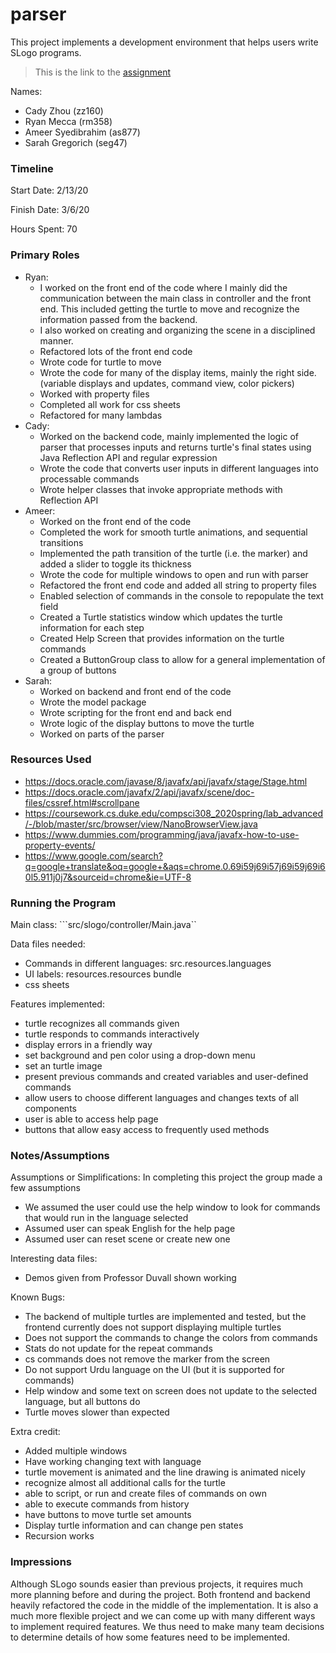 parser
====

This project implements a development environment that helps users write SLogo programs.
> This is the link to the [assignment](http://www.cs.duke.edu/courses/compsci308/current/assign/03_parser/)

Names:
- Cady Zhou (zz160)
- Ryan Mecca (rm358)
- Ameer Syedibrahim (as877)
- Sarah Gregorich (seg47)

### Timeline

Start Date: 2/13/20

Finish Date: 3/6/20

Hours Spent: 70

### Primary Roles
- Ryan:
    - I worked on the front end of the code where I mainly did the communication between the main class in controller and the front end. This included getting the turtle to move and recognize the information passed from the backend.
    - I also worked on creating and organizing the scene in a disciplined manner.
    - Refactored lots of the front end code
    - Wrote code for turtle to move
    - Wrote the code for many of the display items, mainly the right side. (variable displays and updates, command view, color pickers)
    - Worked with property files
    - Completed all work for css sheets
    - Refactored for many lambdas
- Cady:
     - Worked on the backend code, mainly implemented the logic of parser that processes inputs and returns turtle's final states using Java Reflection API and regular expression
     - Wrote the code that converts user inputs in different languages into processable commands
     - Wrote helper classes that invoke appropriate methods with Reflection API
- Ameer:
    - Worked on the front end of the code
    - Completed the work for smooth turtle animations, and sequential transitions
    - Implemented the path transition of the turtle (i.e. the marker) and added a slider to toggle its thickness
    - Wrote the code for multiple windows to open and run with parser
    - Refactored the front end code and added all string to property files
    - Enabled selection of commands in the console to repopulate the text field
    - Created a Turtle statistics window which updates the turtle information for each step
    - Created Help Screen that provides information on the turtle commands
    - Created a ButtonGroup class to allow for a general implementation of a group of buttons
- Sarah: 
    - Worked on backend and front end of the code
    - Wrote the model package
    - Wrote scripting for the front end and back end
    - Wrote logic of the display buttons to move the turtle
    - Worked on parts of the parser

### Resources Used
- https://docs.oracle.com/javase/8/javafx/api/javafx/stage/Stage.html
- https://docs.oracle.com/javafx/2/api/javafx/scene/doc-files/cssref.html#scrollpane
- https://coursework.cs.duke.edu/compsci308_2020spring/lab_advanced/-/blob/master/src/browser/view/NanoBrowserView.java
- https://www.dummies.com/programming/java/javafx-how-to-use-property-events/
- https://www.google.com/search?q=google+translate&oq=google+&aqs=chrome.0.69i59j69i57j69i59j69i60l5.911j0j7&sourceid=chrome&ie=UTF-8


### Running the Program

Main class: ```src/slogo/controller/Main.java``

Data files needed: 
- Commands in different languages: src.resources.languages
- UI labels: resources.resources bundle
- css sheets

Features implemented:
- turtle recognizes all commands given
- turtle responds to commands interactively 
- display errors in a friendly way
- set background and pen color using a drop-down menu
- set an turtle image
- present previous commands and created variables and user-defined commands
- allow users to choose different languages and changes texts of all components 
- user is able to access help page
- buttons that allow easy access to frequently used methods 

### Notes/Assumptions

Assumptions or Simplifications:
In completing this project the group made a few assumptions
- We assumed the user could use the help window to look for commands that would run in the language selected
- Assumed user can speak English for the help page
- Assumed user can reset scene or create new one 

Interesting data files:
- Demos given from Professor Duvall shown working

Known Bugs:
- The backend of multiple turtles are implemented and tested, but the frontend currently does not support displaying multiple turtles
- Does not support the commands to change the colors from commands
- Stats do not update for the repeat commands
- cs commands does not remove the marker from the screen
- Do not support Urdu language on the UI (but it is supported for commands)
- Help window and some text on screen does not update to the selected language, but all buttons do
- Turtle moves slower than expected

Extra credit:
- Added multiple windows
- Have working changing text with language
- turtle movement is animated and the line drawing is animated nicely
- recognize almost all additional calls for the turtle
- able to script, or run and create files of commands on own
- able to execute commands from history
- have buttons to move turtle set amounts
- Display turtle information and can change pen states
- Recursion works

### Impressions
Although SLogo sounds easier than previous projects, it requires much more planning before and during the project. Both frontend and backend heavily refactored the code in the middle of the implementation. It is also a much more flexible project and we can come up with many different ways to implement required features. We thus need to make many team decisions to determine details of how some features need to be implemented.  
